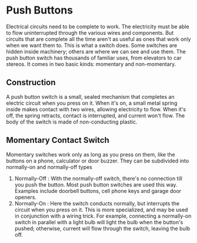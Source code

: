 # Push Buttons
Electrical circuits need to be complete to work. The electricity must be able to flow uninterrupted through the various wires and components. But circuits that are complete all the time aren't as useful as ones that work only when we want them to. This is what a switch does. Some switches are hidden inside machinery; others are where we can see and use them. The push button switch has thousands of familiar uses, from elevators to car stereos. It comes in two basic kinds: momentary and non-momentary.

## Construction
A push button switch is a small, sealed mechanism that completes an electric circuit when you press on it. When it's on, a small metal spring inside makes contact with two wires, allowing electricity to flow. When it's off, the spring retracts, contact is interrupted, and current won't flow. The body of the switch is made of non-conducting plastic.

## Momentary Contact Switch
Momentary switches work only as long as you press on them, like the buttons on a phone, calculator or door buzzer. They can be subdivided into normally-on and normally-off types
1. Normally-Off : With the normally-off switch, there's no connection till you push the button. Most push button switches are used this way. Examples include doorbell buttons, cell phone keys and garage door openers.
2. Normally-On : Here the switch conducts normally, but interrupts the circuit when you press on it. This is more specialized, and may be used in conjunction with a wiring trick. For example, connecting a normally-on switch in parallel with a light bulb will light the bulb when the button's pushed; otherwise, current will flow through the switch, leaving the bulb off.
